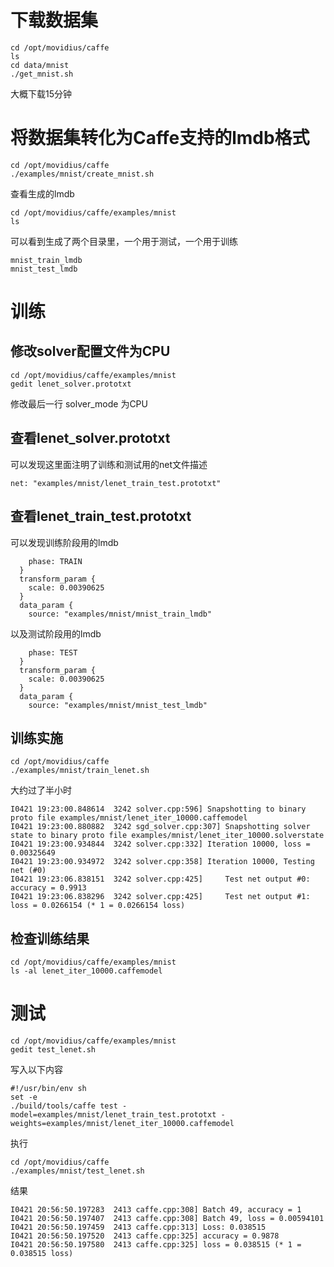 # 下载数据集

```
cd /opt/movidius/caffe
ls
cd data/mnist
./get_mnist.sh
```
大概下载15分钟

# 将数据集转化为Caffe支持的lmdb格式
```
cd /opt/movidius/caffe
./examples/mnist/create_mnist.sh 
```
查看生成的lmdb
```
cd /opt/movidius/caffe/examples/mnist
ls
```
可以看到生成了两个目录里，一个用于测试，一个用于训练
```
mnist_train_lmdb
mnist_test_lmdb
```
# 训练
## 修改solver配置文件为CPU
```
cd /opt/movidius/caffe/examples/mnist
gedit lenet_solver.prototxt
```
修改最后一行 solver_mode 为CPU
## 查看lenet_solver.prototxt
可以发现这里面注明了训练和测试用的net文件描述
```
net: "examples/mnist/lenet_train_test.prototxt"
```
## 查看lenet_train_test.prototxt
可以发现训练阶段用的lmdb
```
    phase: TRAIN
  }
  transform_param {
    scale: 0.00390625
  }
  data_param {
    source: "examples/mnist/mnist_train_lmdb"
```
以及测试阶段用的lmdb
```
    phase: TEST
  }
  transform_param {
    scale: 0.00390625
  }
  data_param {
    source: "examples/mnist/mnist_test_lmdb"
```
## 训练实施
```
cd /opt/movidius/caffe
./examples/mnist/train_lenet.sh 
```
大约过了半小时
```
I0421 19:23:00.848614  3242 solver.cpp:596] Snapshotting to binary proto file examples/mnist/lenet_iter_10000.caffemodel
I0421 19:23:00.880882  3242 sgd_solver.cpp:307] Snapshotting solver state to binary proto file examples/mnist/lenet_iter_10000.solverstate
I0421 19:23:00.934844  3242 solver.cpp:332] Iteration 10000, loss = 0.00325649
I0421 19:23:00.934972  3242 solver.cpp:358] Iteration 10000, Testing net (#0)
I0421 19:23:06.838151  3242 solver.cpp:425]     Test net output #0: accuracy = 0.9913
I0421 19:23:06.838296  3242 solver.cpp:425]     Test net output #1: loss = 0.0266154 (* 1 = 0.0266154 loss)
```
## 检查训练结果
```
cd /opt/movidius/caffe/examples/mnist
ls -al lenet_iter_10000.caffemodel
```
# 测试
```
cd /opt/movidius/caffe/examples/mnist
gedit test_lenet.sh
```
写入以下内容
```
#!/usr/bin/env sh
set -e
./build/tools/caffe test -model=examples/mnist/lenet_train_test.prototxt -weights=examples/mnist/lenet_iter_10000.caffemodel
```
执行
```
cd /opt/movidius/caffe
./examples/mnist/test_lenet.sh
```
结果
```
I0421 20:56:50.197283  2413 caffe.cpp:308] Batch 49, accuracy = 1
I0421 20:56:50.197407  2413 caffe.cpp:308] Batch 49, loss = 0.00594101
I0421 20:56:50.197459  2413 caffe.cpp:313] Loss: 0.038515
I0421 20:56:50.197520  2413 caffe.cpp:325] accuracy = 0.9878
I0421 20:56:50.197580  2413 caffe.cpp:325] loss = 0.038515 (* 1 = 0.038515 loss)
```





